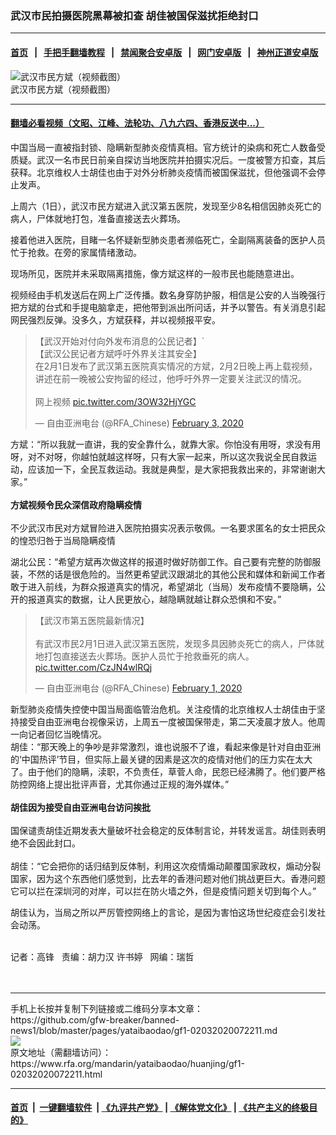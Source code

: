 ### 武汉市民拍摄医院黑幕被扣查  胡佳被国保滋扰拒绝封口
------------------------

#### [首页](https://github.com/gfw-breaker/banned-news1/blob/master/README.md) &nbsp;&nbsp;|&nbsp;&nbsp; [手把手翻墙教程](https://github.com/gfw-breaker/guides/wiki) &nbsp;&nbsp;|&nbsp;&nbsp; [禁闻聚合安卓版](https://github.com/gfw-breaker/bn-android) &nbsp;&nbsp;|&nbsp;&nbsp; [网门安卓版](https://github.com/oGate2/oGate) &nbsp;&nbsp;|&nbsp;&nbsp; [神州正道安卓版](https://github.com/SzzdOgate/update) 



<div id="headerimg">
 <img alt="武汉市民方斌（视频截图）" src="https://www.rfa.org/mandarin/yataibaodao/huanjing/gf1-02032020072211.html/gf-1.jpg/@@images/aba2a759-6b87-4cee-9dbd-95e6d4c12fe2.jpeg" title="武汉市民方斌（视频截图）"/>
 <div id="headerimgcontents">
  <div id="headerimgcaption">
   <span>
    武汉市民方斌（视频截图）
   </span>
   <!-- zoomattribute -->
  </div>
  <!-- headerimgcaption -->
 </div>
 <!-- headerimagecontents -->
</div>

<hr/>


#### [翻墙必看视频（文昭、江峰、法轮功、八九六四、香港反送中...）](https://github.com/gfw-breaker/banned-news1/blob/master/pages/link3.md)

<div id="storytext">
 <div>
  <div class="slot_header">
  </div>
 </div>
 <p>
  中国当局一直被指封锁、隐瞒新型肺炎疫情真相。官方统计的染病和死亡人数备受质疑。武汉一名市民日前亲自探访当地医院并拍摄实况后。一度被警方扣查，其后获释。北京维权人士胡佳也由于对外分析肺炎疫情而被国保滋扰，但他强调不会停止发声。
 </p>
 <p>
  上周六（1日），武汉市民方斌进入武汉第五医院，发现至少8名相信因肺炎死亡的病人，尸体就地打包，准备直接送去火葬场。
 </p>
 <p>
 </p>
 <p>
 </p>
 <p>
  接着他进入医院，目睹一名怀疑新型肺炎患者濒临死亡，全副隔离装备的医护人员忙于抢救。在旁的家属情绪激动。
 </p>
 <p>
  现场所见，医院并未采取隔离措施，像方斌这样的一般市民也能随意进出。
 </p>
 <p>
  视频经由手机发送后在网上广泛传播。数名身穿防护服，相信是公安的人当晚强行把方斌的台式和手提电脑拿走，把他带到派出所问话，并予以警告。有关消息引起网民强烈反弹。没多久，方斌获释，并以视频报平安。
 </p>
 <p>
 </p>
 <blockquote class="twitter-tweet">
  <p dir="ltr">
   【武汉开始对付向外发布消息的公民记者】`
   <br/>
   【武汉公民记者方斌呼吁外界关注其安全】
   <br/>
   在2月1日发布了武汉第五医院真实情况的方斌，2月2日晚上再上载视频，讲述在前一晚被公安拘留的经过，他呼吁外界一定要关注武汉的情况。
   <br/>
   <br/>
   网上视频
   <a href="https://t.co/3OW32HjYGC">
    pic.twitter.com/3OW32HjYGC
   </a>
  </p>
  — 自由亚洲电台 (@RFA_Chinese)
  <a href="https://twitter.com/RFA_Chinese/status/1224183177868005378?ref_src=twsrc%5Etfw">
   February 3, 2020
  </a>
 </blockquote>
 <p>
 </p>
 <p>
  方斌：“所以我就一直讲，我的安全靠什么，就靠大家。你怕没有用呀，求没有用呀，对不对呀，你越怕就越这样呀，只有大家一起来，所以这次我说全民自救运动，应该加一下，全民互救运动。我就是典型，是大家把我救出来的，非常谢谢大家。”
  <br/>
  <b>
   <br/>
   方斌视频令民众深信政府隐瞒疫情
  </b>
  <br/>
  <br/>
  不少武汉市民对方斌冒险进入医院拍摄实况表示敬佩。一名要求匿名的女士把民众的惶恐归咎于当局隐瞒疫情
 </p>
 <p>
  湖北公民：“希望方斌再次做这样的报道时做好防御工作。自己要有完整的防御服装，不然的话是很危险的。当然更希望武汉跟湖北的其他公民和媒体和新闻工作者敢于进入前线，为群众报道真实的情况，希望湖北（当局）发布疫情不要隐瞒，公开的报道真实的数据，让人民更放心，越隐瞒就越让群众恐惧和不安。”
 </p>
 <p>
 </p>
 <blockquote class="twitter-tweet">
  <p dir="ltr">
   【武汉市第五医院最新情况】
   <br/>
   <br/>
   有武汉市民2月1日进入武汉第五医院，发现多具因肺炎死亡的病人，尸体就地打包直接送去火葬场。医护人员忙于抢救垂死的病人。
   <a href="https://t.co/CzJN4wlRQj">
    pic.twitter.com/CzJN4wlRQj
   </a>
  </p>
  — 自由亚洲电台 (@RFA_Chinese)
  <a href="https://twitter.com/RFA_Chinese/status/1223642064170225665?ref_src=twsrc%5Etfw">
   February 1, 2020
  </a>
 </blockquote>
 <p>
 </p>
 <p>
  新型肺炎疫情失控使中国当局面临管治危机。关注疫情的北京维权人士胡佳由于坚持接受自由亚洲电台视像采访，上周五一度被国保带走，第二天凌晨才放人。他周一向记者回忆当晚情况。
  <br/>
  胡佳：“那天晚上的争吵是非常激烈，谁也说服不了谁，看起来像是针对自由亚洲的‘中国热评’节目，但实际上最关键的因素是这次的疫情对他们的压力实在太大了。由于他们的隐瞒，渎职，不负责任，草菅人命，民怨已经沸腾了。他们要严格防控网络上提出批评声音，尤其你通过正规的海外媒体。”
  <br/>
  <br/>
  <b>
   胡佳因为接受自由亚洲电台访问挨批
  </b>
  <br/>
  <br/>
  国保谴责胡佳近期发表大量破坏社会稳定的反体制言论，并转发谣言。胡佳则表明绝不会因此封口。
  <br/>
  <br/>
  胡佳：“它会把你的话归结到反体制，利用这次疫情煽动颠覆国家政权，煽动分裂国家，因为这个东西他们感觉到，比去年的香港问题对他们挑战更巨大。香港问题它可以拦在深圳河的对岸，可以拦在防火墙之外，但是疫情问题关切到每个人。”
 </p>
 <p>
  胡佳认为，当局之所以严厉管控网络上的言论，是因为害怕这场世纪疫症会引发社会动荡。
  <br/>
  <br/>
 </p>
 <p>
  记者：高锋   责编：胡力汉 许书婷   网编：瑞哲
  <br/>
  <br/>
  <br/>
 </p>
</div>

<hr/>
手机上长按并复制下列链接或二维码分享本文章：<br/>
https://github.com/gfw-breaker/banned-news1/blob/master/pages/yataibaodao/gf1-02032020072211.md <br/>
<a href='https://github.com/gfw-breaker/banned-news1/blob/master/pages/yataibaodao/gf1-02032020072211.md'><img src='https://github.com/gfw-breaker/banned-news1/blob/master/pages/yataibaodao/gf1-02032020072211.md.png'/></a> <br/>
原文地址（需翻墙访问）：https://www.rfa.org/mandarin/yataibaodao/huanjing/gf1-02032020072211.html


------------------------
#### [首页](https://github.com/gfw-breaker/banned-news1/blob/master/README.md) &nbsp;|&nbsp; [一键翻墙软件](https://github.com/gfw-breaker/nogfw/blob/master/README.md) &nbsp;| [《九评共产党》](https://github.com/gfw-breaker/9ping.md/blob/master/README.md#九评之一评共产党是什么) | [《解体党文化》](https://github.com/gfw-breaker/jtdwh.md/blob/master/README.md) | [《共产主义的终极目的》](https://github.com/gfw-breaker/gczydzjmd.md/blob/master/README.md)


<img src='http://gfw-breaker.win/banned-news/pages/yataibaodao/gf1-02032020072211.md' width='0px' height='0px'/>
